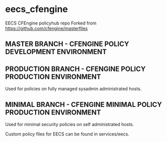 # eecs_cfengine
EECS CFEngine policyhub repo
Forked from https://github.com/cfengine/masterfiles

## MASTER BRANCH - CFENGINE POLICY DEVELOPMENT ENVIRONMENT
## PRODUCTION BRANCH - CFENGINE POLICY PRODUCTION ENVIRONMENT

Used for policies on fully managed sysadmin administrated hosts.

##  MINIMAL BRANCH - CFENGINE MINIMAL POLICY PRODUCTION ENVIRONMENT

Used for minimal security policies on self administrated hosts.

Custom policy files for EECS can be found in services/eecs.
